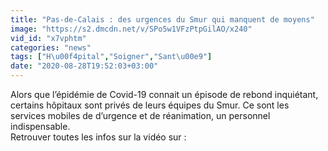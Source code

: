 ```yaml
---
title: "Pas-de-Calais : des urgences du Smur qui manquent de moyens"
image: "https://s2.dmcdn.net/v/SPo5w1VFzPtpGilAO/x240"
vid_id: "x7vphtm"
categories: "news"
tags: ["H\u00f4pital","Soigner","Sant\u00e9"]
date: "2020-08-28T19:52:03+03:00"
---
```

Alors que l’épidémie de Covid-19 connait un épisode de rebond inquiétant, certains hôpitaux sont privés de leurs équipes du Smur. Ce sont les services mobiles de d’urgence et de réanimation, un personnel indispensable.  <br>Retrouver toutes les infos sur la vidéo sur : 
